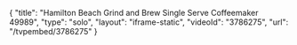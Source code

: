 {
    "title": "Hamilton Beach Grind and Brew Single Serve Coffeemaker 49989",
    "type": "solo",
    "layout": "iframe-static",
    "videoId": "3786275",
    "url": "\/tvpembed\/3786275"
}